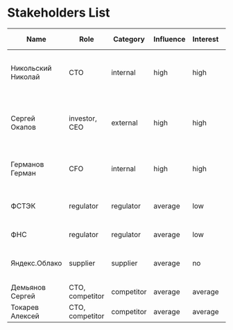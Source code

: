 #  Stakeholders List

| Name               | Role            | Category   | Influence | Interest | Interests                                               | Contacts                  | Contact frequency | Additional                              |
|--------------------|-----------------|------------|-----------|----------|---------------------------------------------------------|---------------------------|-------------------|-----------------------------------------|
| Никольский Николай | CTO             | internal   | high      | high     | projects condition, deadlines, troubles, salary         | niko@email.dom            | everyday          |                                         |
| Сергей Окапов      | investor, CEO   | external   | high      | high     | бюджет, spendings, completion deadlines, payback, audit | +7 111 111 11111          | everyweek         |                                         |
| Германов Герман    | CFO             | internal   | high      | high     | marketing, budget, requirments, salary                  | germanov@email.dom        | everyday          |                                         |
| ФСТЭК              | regulator       | regulator  | average   | low      | information security                                    | https://fstec.ru/         | no                | registers as an information distributor |
| ФНС                | regulator       | regulator  | average   | low      | tax payment                                             | https://www.nalog.gov.ru/ | every quarter     |                                         |
| Яндекс.Облако      | supplier        | supplier   | average   | no       | tax payment, compliance with laws                       | https://cloud.yandex.ru/  | no                |                                         |
| Демьянов Сергей    | CTO, competitor | competitor | average   | average  | take market share                                       |                           | no                |                                         |
| Токарев Алексей    | CTO, competitor | competitor | average   | average  | take market share                                       |                           | no                |                                         |
